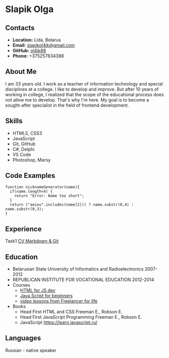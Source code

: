 # Slapik Olga
## Contacts
* **Location:** Lida, Belarus
* **Email:** slapikol4ik@gmail.com
* **GitHub:** [ol4ik88](https://github.com/Ol4ik88)
* **Phone:** +375257834386

## About Me
I am 33 years old. I work as a teacher of information technology and special disciplines  at a college. I like to develop and improve. But after 10 years of working in college, I realized that the scope of the educational process does not allow me to develop. That's why I'm here. My goal is to become a sought-after specialist in the field of frontend development.

## Skills
* HTML5, CSS3
* JavaScript
* Git, GitHub
* C#, Delphi
* VS Code
* Photoshop, Marsy

## Code Examples
```
function nicknameGenerator(name){
  if(name.length<4) {
    return "Error: Name too short";
  }
  return ("aeiou".includes(name[2])) ? name.substr(0,4) : name.substr(0,3);
}
```

## Experience
Task1 [CV Markdown & Git](https://ol4ik88.github.io/rsschool-cv/cv)

## Education
* Belarusian State University of Informatics and Radioelectronics
2007-2012
* REPUBLICAN INSTITUTE FOR VOCATIONAL EDUCATION
2012-2014
* Courses
    + [HTML for JS dev](https://itgid.info/course/html)
    + [Java Script for beginners](https://www.youtube.com/c/itgid)
    + [video lessons from Freelancer for life](https://www.youtube.com/c/FreelancerLifeStyle)
* Books
    + Head First HTML and CSS Freeman E., Robson E.
    + Head First JavaScript Programming Freeman E., Robson E.
    + JavaScript https://learn.javascript.ru/

## Languages
Russian - native speaker